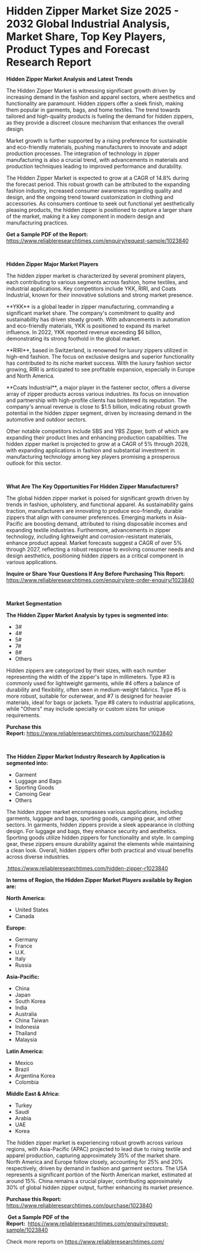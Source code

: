 <p><h1>Hidden Zipper Market Size 2025 - 2032 Global Industrial Analysis, Market Share, Top Key Players, Product Types and Forecast Research Report</h1></p><p><strong>Hidden Zipper Market Analysis and Latest Trends</strong></p>
<p><p>The Hidden Zipper Market is witnessing significant growth driven by increasing demand in the fashion and apparel sectors, where aesthetics and functionality are paramount. Hidden zippers offer a sleek finish, making them popular in garments, bags, and home textiles. The trend towards tailored and high-quality products is fueling the demand for hidden zippers, as they provide a discreet closure mechanism that enhances the overall design.</p><p>Market growth is further supported by a rising preference for sustainable and eco-friendly materials, pushing manufacturers to innovate and adapt production processes. The integration of technology in zipper manufacturing is also a crucial trend, with advancements in materials and production techniques leading to improved performance and durability.</p><p>The Hidden Zipper Market is expected to grow at a CAGR of 14.8% during the forecast period. This robust growth can be attributed to the expanding fashion industry, increased consumer awareness regarding quality and design, and the ongoing trend toward customization in clothing and accessories. As consumers continue to seek out functional yet aesthetically pleasing products, the hidden zipper is positioned to capture a larger share of the market, making it a key component in modern design and manufacturing practices.</p></p>
<p><strong>Get a Sample PDF of the Report:&nbsp;</strong> <a href="https://www.reliableresearchtimes.com/enquiry/request-sample/1023840?utm_campaign=2201&utm_medium=2&utm_source=Github&utm_content=ia&utm_term=05032025&utm_id=hidden-zipper">https://www.reliableresearchtimes.com/enquiry/request-sample/1023840</a></p>
<p>&nbsp;</p>
<p><strong>Hidden Zipper Major Market Players</strong></p>
<p><p>The hidden zipper market is characterized by several prominent players, each contributing to various segments across fashion, home textiles, and industrial applications. Key competitors include YKK, RIRI, and Coats Industrial, known for their innovative solutions and strong market presence.</p><p>**YKK** is a global leader in zipper manufacturing, commanding a significant market share. The company's commitment to quality and sustainability has driven steady growth. With advancements in automation and eco-friendly materials, YKK is positioned to expand its market influence. In 2022, YKK reported revenue exceeding $6 billion, demonstrating its strong foothold in the global market. </p><p>**RIRI**, based in Switzerland, is renowned for luxury zippers utilized in high-end fashion. The focus on exclusive designs and superior functionality has contributed to its niche market success. With the luxury fashion sector growing, RIRI is anticipated to see profitable expansion, especially in Europe and North America.</p><p>**Coats Industrial**, a major player in the fastener sector, offers a diverse array of zipper products across various industries. Its focus on innovation and partnership with high-profile clients has bolstered its reputation. The company's annual revenue is close to $1.5 billion, indicating robust growth potential in the hidden zipper segment, driven by increasing demand in the automotive and outdoor sectors.</p><p>Other notable competitors include SBS and YBS Zipper, both of which are expanding their product lines and enhancing production capabilities. The hidden zipper market is projected to grow at a CAGR of 5% through 2028, with expanding applications in fashion and substantial investment in manufacturing technology among key players promising a prosperous outlook for this sector.</p></p>
<p>&nbsp;</p>
<p><strong>What Are The Key Opportunities For Hidden Zipper Manufacturers?</strong></p>
<p><p>The global hidden zipper market is poised for significant growth driven by trends in fashion, upholstery, and functional apparel. As sustainability gains traction, manufacturers are innovating to produce eco-friendly, durable zippers that align with consumer preferences. Emerging markets in Asia-Pacific are boosting demand, attributed to rising disposable incomes and expanding textile industries. Furthermore, advancements in zipper technology, including lightweight and corrosion-resistant materials, enhance product appeal. Market forecasts suggest a CAGR of over 5% through 2027, reflecting a robust response to evolving consumer needs and design aesthetics, positioning hidden zippers as a critical component in various applications.</p></p>
<p><strong>Inquire or Share Your Questions If Any Before Purchasing This Report:</strong> <a href="https://www.reliableresearchtimes.com/enquiry/pre-order-enquiry/1023840?utm_campaign=2201&utm_medium=2&utm_source=Github&utm_content=ia&utm_term=05032025&utm_id=hidden-zipper">https://www.reliableresearchtimes.com/enquiry/pre-order-enquiry/1023840</a></p>
<p>&nbsp;</p>
<p><strong>Market Segmentation</strong></p>
<p><strong>The Hidden Zipper Market Analysis by types is segmented into:</strong></p>
<p><ul><li>3#</li><li>4#</li><li>5#</li><li>7#</li><li>8#</li><li>Others</li></ul></p>
<p><p>Hidden zippers are categorized by their sizes, with each number representing the width of the zipper's tape in millimeters. Type #3 is commonly used for lightweight garments, while #4 offers a balance of durability and flexibility, often seen in medium-weight fabrics. Type #5 is more robust, suitable for outerwear, and #7 is designed for heavier materials, ideal for bags or jackets. Type #8 caters to industrial applications, while "Others" may include specialty or custom sizes for unique requirements.</p></p>
<p><strong>Purchase this Report:&nbsp;</strong><a href="https://www.reliableresearchtimes.com/purchase/1023840?utm_campaign=2201&utm_medium=2&utm_source=Github&utm_content=ia&utm_term=05032025&utm_id=hidden-zipper">https://www.reliableresearchtimes.com/purchase/1023840</a></p>
<p>&nbsp;</p>
<p><strong>The Hidden Zipper Market Industry Research by Application is segmented into:</strong></p>
<p><ul><li>Garment</li><li>Luggage and Bags</li><li>Sporting Goods</li><li>Camoing Gear</li><li>Others</li></ul></p>
<p><p>The hidden zipper market encompasses various applications, including garments, luggage and bags, sporting goods, camping gear, and other sectors. In garments, hidden zippers provide a sleek appearance in clothing design. For luggage and bags, they enhance security and aesthetics. Sporting goods utilize hidden zippers for functionality and style. In camping gear, these zippers ensure durability against the elements while maintaining a clean look. Overall, hidden zippers offer both practical and visual benefits across diverse industries.</p></p>
<p><a href="https://www.reliableresearchtimes.com/hidden-zipper-r1023840?utm_campaign=2201&utm_medium=2&utm_source=Github&utm_content=ia&utm_term=05032025&utm_id=hidden-zipper">&nbsp;https://www.reliableresearchtimes.com/hidden-zipper-r1023840</a></p>
<p><strong>In terms of Region, the Hidden Zipper Market Players available by Region are:</strong></p>
<p>
    <p> <strong> North America: </strong>
        <ul>
            <li>United States</li>
            <li>Canada</li>
        </ul>
        </p> 
    <p> <strong> Europe: </strong>
        <ul>
            <li>Germany</li>
            <li>France</li>
            <li>U.K.</li>
            <li>Italy</li>
            <li>Russia</li>
        </ul>
        </p> 
    <p> <strong> Asia-Pacific: </strong>
        <ul>
            <li>China</li>
            <li>Japan</li>
            <li>South Korea</li>
            <li>India</li>
            <li>Australia</li>
            <li>China Taiwan</li>
            <li>Indonesia</li>
            <li>Thailand</li>
            <li>Malaysia</li>
        </ul>
        </p> 
    <p> <strong> Latin America: </strong>
        <ul>
            <li>Mexico</li>
            <li>Brazil</li>
            <li>Argentina Korea</li>
            <li>Colombia</li>
        </ul>
        </p> 
    <p> <strong> Middle East & Africa: </strong>
        <ul>
            <li>Turkey</li>
            <li>Saudi</li>
            <li>Arabia</li>
            <li>UAE</li>
            <li>Korea</li>
        </ul>
    </p>
    </p>
<p><p>The hidden zipper market is experiencing robust growth across various regions, with Asia-Pacific (APAC) projected to lead due to rising textile and apparel production, capturing approximately 35% of the market share. North America and Europe follow closely, accounting for 25% and 20% respectively, driven by demand in fashion and garment sectors. The USA represents a significant portion of the North American market, estimated at around 15%. China remains a crucial player, contributing approximately 30% of global hidden zipper output, further enhancing its market presence.</p></p>
<p><strong>Purchase this Report: </strong><a href="https://www.reliableresearchtimes.com/purchase/1023840?utm_campaign=2201&utm_medium=2&utm_source=Github&utm_content=ia&utm_term=05032025&utm_id=hidden-zipper">https://www.reliableresearchtimes.com/purchase/1023840</a></p>
<p>&nbsp;<strong>Get a Sample PDF of the Report:&nbsp;&nbsp;</strong><a href="https://www.reliableresearchtimes.com/enquiry/request-sample/1023840?utm_campaign=2201&utm_medium=2&utm_source=Github&utm_content=ia&utm_term=05032025&utm_id=hidden-zipper">https://www.reliableresearchtimes.com/enquiry/request-sample/1023840</a></p>
<p><strong></strong></p>
<p>Check more reports on <a href="https://www.reliableresearchtimes.com/?utm_campaign=2201&utm_medium=2&utm_source=Github&utm_content=ia&utm_term=05032025&utm_id=hidden-zipper">https://www.reliableresearchtimes.com/</a></p>